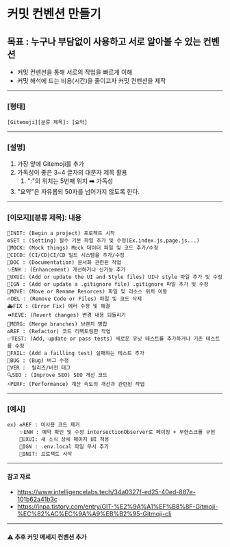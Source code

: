 # 커밋 컨벤션 만들기

## 목표 : 누구나 부담없이 사용하고 서로 알아볼 수 있는 컨벤션
- 커밋 컨벤션을 통해 서로의 작업을 빠르게 이해
- 커밋 해석에 드는 비용(시간)을 줄이고자 커밋 컨벤션을 제작

---

### [형태]
```
[Gitemoji][분류 제목]: [요약]
```

---

### [설명]
1. 가장 앞에 Gitemoji를 추가
1. 가독성이 좋은 3~4 글자의 대문자 제목 활용
    1. ":"의 위치는 5번째 위치 ➡️ 가독성
1. "요약"은 자유롭되 50자를 넘어가지 않도록 한다.

---

### [이모지][분류 제목]: 내용
```
🎉INIT: (Begin a project) 프로젝트 시작
⚙️SET : (Setting) 필수 기본 파일 추가 및 수정(Ex.index.js,page.js...)
🤡MOCK: (Mock things) Mock 데이터 파일 및 코드 추가/수정
👷CICD: (CI/CD)CI/CD 빌드 시스템을 추가/수정
📝DOC : (Documentation) 문서화 관련된 작업
✨ENH : (Enhancement) 개선하거나 신기능 추가
💄UXUI: (Add or update the UI and Style files) UI나 style 파일 추가 및 수정
🙈IGN : (Add or update a .gitignore file) .gitignore 파일 추가 및 수정
🚚MOVE: (Move or Rename Resorces) 파일 및 리소스 위치 이동
🔥DEL : (Remove Code or Files) 파일 및 코드 삭제
🚑FIX : (Error Fix) 에러 수정 및 해결
⏪REVE: (Revert changes) 변경 내용 되돌리기
🔀MERG: (Merge branches) 브랜치 병합
♻️REF : (Refactor) 코드 리팩토링한 작업
✅TEST: (Add, update or pass tests) 새로운 유닛 테스트를 추가하거나 기존 테스트를 수정
🧪FAIL: (Add a failling test) 실패하는 테스트 추가
🐛BUG : (Bug) 버그 수정
🔖VER :	릴리즈/버전 태그
🔍SEO : (Improve SEO) SEO 개선 코드
⚡️PERF: (Performance) 계산 속도의 개선과 관련된 작업
```

---

### [예시]

```
ex) ♻️REF : 미사용 코드 제거
    ✨ENH : 예약 확인 및 수정 intersectionObserver로 페이징 + 무한스크롤 구현
    💄UXUI: 새 소식 상세 페이지 UI 적용
    🙈IGN : .env.local 파일 무시 추가
    🎉INIT: 프로젝트 시작
```

---

#### 참고 자료
- https://www.intelligencelabs.tech/34a0327f-ed25-40ed-887e-101b62a41b3c
- https://inpa.tistory.com/entry/GIT-%E2%9A%A1%EF%B8%8F-Gitmoji-%EC%82%AC%EC%9A%A9%EB%B2%95-Gitmoji-cli

---

#### ⚠️ 추후 커밋 메세지 컨벤션 추가
<!--
- https://velog.io/@shin6403/Git-git-%EC%BB%A4%EB%B0%8B-%EC%BB%A8%EB%B2%A4%EC%85%98-%EC%84%A4%EC%A0%95%ED%95%98%EA%B8%B0
- https://overcome-the-limits.tistory.com/entry/%ED%98%91%EC%97%85-%ED%98%91%EC%97%85%EC%9D%84-%EC%9C%84%ED%95%9C-%EA%B8%B0%EB%B3%B8%EC%A0%81%EC%9D%B8-git-%EC%BB%A4%EB%B0%8B%EC%BB%A8%EB%B2%A4%EC%85%98-%EC%84%A4%EC%A0%95%ED%95%98%EA%B8%B0#%EB%A9%94%EC%8B%9C%EC%A7%80-%EA%B5%AC%EC%A1%B0
- https://doublesprogramming.tistory.com/256
  -->
